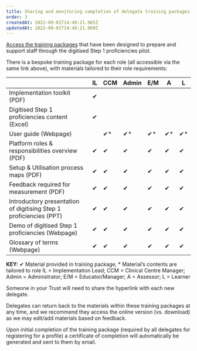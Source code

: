 ```yaml
---
title: Sharing and monitoring completion of delegate training packages
order: 3
createdAt: 2022-09-01T14:40:21.985Z
updatedAt: 2022-09-01T14:40:21.989Z
---
```

[Access the training packages](https://nhs-step1-training.netlify.app/) that have been designed to prepare and support staff through the digitised Step 1 proficiencies pilot.​ 

There is a bespoke training package for each role (all accessible via the same link above), with materials tailored to their role requirements:

| ​                                                                   | IL​ | CCM​ | Admin​ | E/M​ | A​  | L​  |
| ------------------------------------------------------------------- | --- | ---- | ------ | ---- | --- | --- |
| Implementation toolkit (PDF)​                                       | ✔​  | ​    | ​      | ​    | ​   | ​   |
| Digitised Step 1 proficiencies content (Excel)​                     | ✔​  | ​    | ​      | ​    | ​   | ​   |
| User guide (Webpage)​                                               | ​   | ✔*​  | ✔*​    | ✔*​  | ✔*​ | ✔*​ |
| Platform roles & responsibilities overview (PDF)​                   | ✔​  | ✔​   | ✔​     | ✔​   | ✔​  | ✔​  |
| Setup & Utilisation process maps (PDF)​                             | ✔​  | ✔​   | ✔​     | ✔​   | ✔​  | ✔​  |
| Feedback required for measurement (PDF)​                            | ✔​  | ✔​   | ✔​     | ✔​   | ✔​  | ✔​  |
| Introductory presentation of digitising Step 1 proficiencies (PPT)​ | ✔​  | ✔​   | ✔​     | ✔​   | ✔​  | ✔​  |
| Demo of digitised Step 1 proficiencies (Webpage)​                   | ✔​  | ✔​   | ✔​     | ✔​   | ✔​  | ✔​  |
| Glossary of terms (Webpage)​                                        | ✔​  | ✔​   | ✔​     | ✔​   | ✔​  | ✔​  |

**KEY:**
✔ Material provided in training package, * Material’s contents are tailored to role​
IL = Implementation Lead; CCM = Clinical Centre Manager; Admin = Administrator; E/M = Educator/Manager; A = Assessor; L = Learner​

Someone in your Trust will need to share the hyperlink with each new delegate. ​

Delegates can return back to the materials within these training packages at any time, and we recommend they access the online version (vs. download) as we may edit/add materials based on feedback.​

Upon initial completion of the training package (required by all delegates for registering for a profile) a certificate of completion will automatically be generated and sent to them by email.